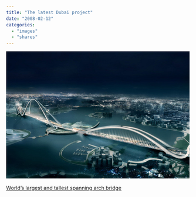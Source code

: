 ```yaml
---
title: "The latest Dubai project"
date: "2008-02-12"
categories: 
  - "images"
  - "shares"
---
```


![](images/4wnP83SaF5cibyrqVpQ7Q7yO_1280.jpg)

[World’s largest and tallest spanning arch bridge](http://www.worldarchitecturenews.com/index.php?fuseaction=wanappln.projectview&upload_id=1929)
